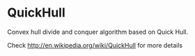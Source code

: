QuickHull
=========

Convex hull divide and conquer algorithm based on Quick Hull.

Check http://en.wikipedia.org/wiki/QuickHull for more details
